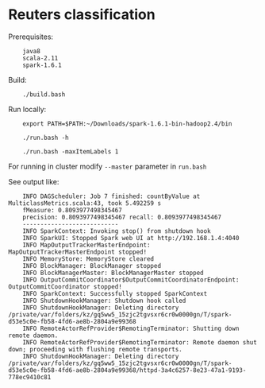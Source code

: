 # Reuters classification

Prerequisites:

        java8
        scala-2.11
        spark-1.6.1
        
Build:

        ./build.bash
        
Run locally:
        
        export PATH=$PATH:~/Downloads/spark-1.6.1-bin-hadoop2.4/bin
        
        ./run.bash -h
        
        ./run.bash -maxItemLabels 1
        
For running in cluster modify `--master` parameter in `run.bash` 

See output like:

        INFO DAGScheduler: Job 7 finished: countByValue at MulticlassMetrics.scala:43, took 5.492259 s
        fMeasure: 0.8093977498345467
        precision: 0.8093977498345467 recall: 0.8093977498345467
        ---------------------------
        INFO SparkContext: Invoking stop() from shutdown hook
        INFO SparkUI: Stopped Spark web UI at http://192.168.1.4:4040
        INFO MapOutputTrackerMasterEndpoint: MapOutputTrackerMasterEndpoint stopped!
        INFO MemoryStore: MemoryStore cleared
        INFO BlockManager: BlockManager stopped
        INFO BlockManagerMaster: BlockManagerMaster stopped
        INFO OutputCommitCoordinator$OutputCommitCoordinatorEndpoint: OutputCommitCoordinator stopped!
        INFO SparkContext: Successfully stopped SparkContext
        INFO ShutdownHookManager: Shutdown hook called
        INFO ShutdownHookManager: Deleting directory /private/var/folders/kz/gq5ww5_15zjc2tgvsxr6cr0w0000gn/T/spark-d53e5c0e-fb58-4fd6-ae8b-2804a9e99368
        INFO RemoteActorRefProvider$RemotingTerminator: Shutting down remote daemon.
        INFO RemoteActorRefProvider$RemotingTerminator: Remote daemon shut down; proceeding with flushing remote transports.
        INFO ShutdownHookManager: Deleting directory /private/var/folders/kz/gq5ww5_15zjc2tgvsxr6cr0w0000gn/T/spark-d53e5c0e-fb58-4fd6-ae8b-2804a9e99368/httpd-3a4c6257-8e23-47a1-9193-778ec9410c81

        
        